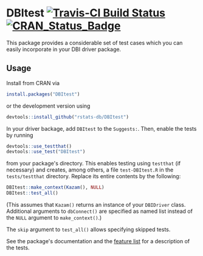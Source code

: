 # DBItest [![Travis-CI Build Status](https://travis-ci.org/rstats-db/DBItest.svg?branch=master)](https://travis-ci.org/rstats-db/DBItest) [![CRAN_Status_Badge](http://www.r-pkg.org/badges/version/DBItest)](https://cran.r-project.org/package=DBItest)

This package provides a considerable set of test cases which you can easily incorporate in your DBI driver package.

## Usage

Install from CRAN via

```r
install.packages("DBItest")
```

or the development version using

```r
devtools::install_github("rstats-db/DBItest")
```

In your driver backage, add `DBItest` to the `Suggests:`. Then, enable the tests by running

```r
devtools::use_testthat()
devtools::use_test("DBItest")
```

from your package's directory. This enables testing using `testthat` (if necessary) and creates, among others, a file `test-DBItest.R` in the `tests/testthat` directory. Replace its entire contents by the following:

```r
DBItest::make_context(Kazam(), NULL)
DBItest::test_all()
```

(This assumes that `Kazam()` returns an instance of your `DBIDriver` class. Additional arguments to `dbConnect()` are specified as named list instead of the `NULL` argument to `make_context()`.)

The `skip` argument to `test_all()` allows specifying skipped tests.

See the package's documentation and the [feature list](https://github.com/rstats-db/DBItest/wiki/Proposal) for a description of the tests.
